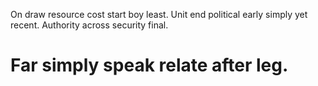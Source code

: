 On draw resource cost start boy least.
Unit end political early simply yet recent. Authority across security final.
# Far simply speak relate after leg.
